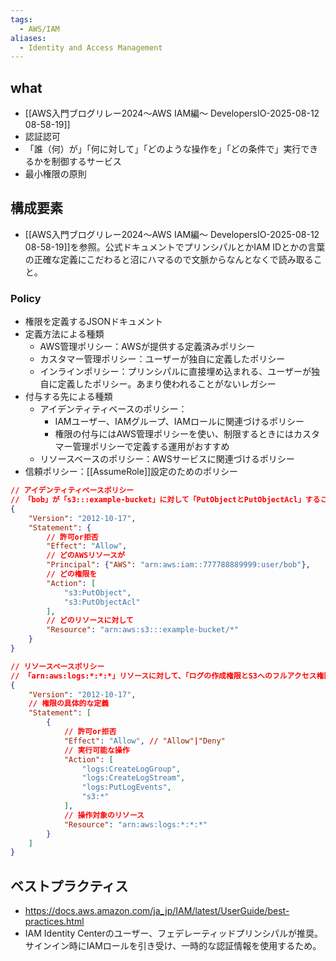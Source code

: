 ```yaml
---
tags:
  - AWS/IAM
aliases:
  - Identity and Access Management
---
```

## what
- [[AWS入門ブログリレー2024〜AWS IAM編〜  DevelopersIO-2025-08-12 08-58-19]]
- 認証認可
- 「誰（何）が」「何に対して」「どのような操作を」「どの条件で」実行できるかを制御するサービス
- 最小権限の原則
## 構成要素
- [[AWS入門ブログリレー2024〜AWS IAM編〜  DevelopersIO-2025-08-12 08-58-19]]を参照。公式ドキュメントでプリンシパルとかIAM IDとかの言葉の正確な定義にこだわると沼にハマるので文脈からなんとなくで読み取ること。
### Policy
- 権限を定義するJSONドキュメント
- 定義方法による種類
	- AWS管理ポリシー：AWSが提供する定義済みポリシー
	- カスタマー管理ポリシー：ユーザーが独自に定義したポリシー
	- インラインポリシー：プリンシパルに直接埋め込まれる、ユーザーが独自に定義したポリシー。あまり使われることがないレガシー
- 付与する先による種類
	- アイデンティティベースのポリシー：
		- IAMユーザー、IAMグループ、IAMロールに関連づけるポリシー
		- 権限の付与にはAWS管理ポリシーを使い、制限するときにはカスタマー管理ポリシーで定義する運用がおすすめ
	- リソースベースのポリシー：AWSサービスに関連づけるポリシー
- 信頼ポリシー：[[AssumeRole]]設定のためのポリシー
```json
// アイデンティティベースポリシー
// 「bob」が「s3:::example-bucket」に対して「PutObjectとPutObjectAcl」することを「許可」する
{
	"Version": "2012-10-17",
	"Statement": {
		// 許可or拒否
		"Effect": "Allow",
		// どのAWSリソースが
		"Principal": {"AWS": "arn:aws:iam::777788889999:user/bob"},
		// どの権限を
		"Action": [
			"s3:PutObject",
			"s3:PutObjectAcl"
		],
		// どのリソースに対して
		"Resource": "arn:aws:s3:::example-bucket/*"
	}
}

// リソースベースポリシー
// 「arn:aws:logs:*:*:*」リソースに対して、「ログの作成権限とS3へのフルアクセス権限」を「許可」する
{
	"Version": "2012-10-17",
	// 権限の具体的な定義
	"Statement": [
		{
			// 許可or拒否
			"Effect": "Allow", // "Allow"|"Deny"
			// 実行可能な操作
			"Action": [
				"logs:CreateLogGroup",
				"logs:CreateLogStream",
				"logs:PutLogEvents",
				"s3:*"
			],
			// 操作対象のリソース
			"Resource": "arn:aws:logs:*:*:*"
		}
	]
}

```

## ベストプラクティス
- https://docs.aws.amazon.com/ja_jp/IAM/latest/UserGuide/best-practices.html
- IAM Identity Centerのユーザー、フェデレーティッドプリンシパルが推奨。サインイン時にIAMロールを引き受け、一時的な認証情報を使用するため。
